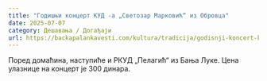 ```yaml
---
title: "Годишњи концерт КУД -а „Светозар Марковић“ из Обровца"
date: 2025-07-07
category: Дешавања / Догађаји
url: https://backapalankavesti.com/kultura/tradicija/godisnji-koncert-kud-a-svetozar-markovic-iz-obrovca/
---
```


Поред домаћина, наступиће и РКУД „Пелагић“ из Бања Луке. Цена улазнице на концерт је 300 динара.
